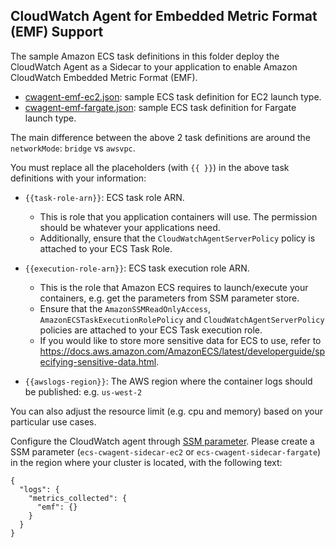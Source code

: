 ## CloudWatch Agent for Embedded Metric Format (EMF) Support

The sample Amazon ECS task definitions in this folder deploy the CloudWatch Agent as a Sidecar to your application to enable Amazon CloudWatch Embedded Metric Format (EMF).

* [cwagent-emf-ec2.json](cwagent-emf-ec2.json): sample ECS task definition for EC2 launch type.
* [cwagent-emf-fargate.json](cwagent-emf-fargate.json): sample ECS task definition for Fargate launch type.

The main difference between the above 2 task definitions are around the ```networkMode```: ```bridge``` vs ```awsvpc```.

You must replace all the placeholders (with ```{{ }}```) in the above task definitions with your information:
* ```{{task-role-arn}}```: ECS task role ARN.
  * This is role that you application containers will use. The permission should be whatever your applications need.
  * Additionally, ensure that the ```CloudWatchAgentServerPolicy``` policy is attached to your ECS Task Role.
  
* ```{{execution-role-arn}}```: ECS task execution role ARN.
  * This is the role that Amazon ECS requires to launch/execute your containers, e.g. get the parameters from SSM parameter store.
  * Ensure that the ```AmazonSSMReadOnlyAccess```, ```AmazonECSTaskExecutionRolePolicy``` and ```CloudWatchAgentServerPolicy``` policies are attached to your ECS Task execution role.
  * If you would like to store more sensitive data for ECS to use, refer to https://docs.aws.amazon.com/AmazonECS/latest/developerguide/specifying-sensitive-data.html.    

* ```{{awslogs-region}}```: The AWS region where the container logs should be published: e.g. ```us-west-2```

You can also adjust the resource limit (e.g. cpu and memory) based on your particular use cases.

Configure the CloudWatch agent through [SSM parameter](https://docs.aws.amazon.com/systems-manager/latest/userguide/sysman-paramstore-su-create.html). Please create a SSM parameter (```ecs-cwagent-sidecar-ec2``` or ```ecs-cwagent-sidecar-fargate```) in the region where your cluster is located, with the following text:
```
{
  "logs": {
    "metrics_collected": {
      "emf": {}
    }
  }
}
```


